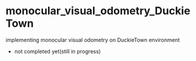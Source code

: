 # monocular_visual_odometry_DuckieTown
implementing monocular visual odometry on DuckieTown environment
* not completed yet(still in progress)
